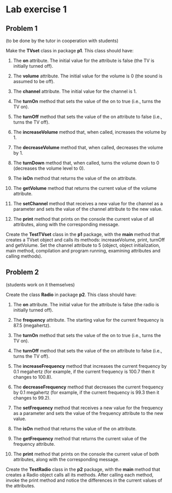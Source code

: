 # Lab exercise 1

## Problem 1 
(to be done by the tutor in cooperation with students)

Make the **TVset** class in package **p1**. This class should have:

1. The **on** attribute. The initial value for the attribute is false (the TV is initially turned off).

2. The **volume** attribute. The initial value for the volume is 0 (the sound is assumed to be off).

3. The **channel** attribute. The initial value for the channel is 1.

4. The **turnOn** method that sets the value of the on to true (i.e., turns the TV on).

5. The **turnOff** method that sets the value of the on attribute to false (i.e., turns the TV off).

6. The **increaseVolume** method that, when called, increases the volume by 1. 

7. The **decreaseVolume** method that, when called, decreases the volume by 1. 

8. The **turnDown** method that, when called, turns the volume down to 0 (decreases the volume level to 0).

9. The **isOn** method that returns the value of the on attribute.

10. The **getVolume** method that returns the current value of the volume attribute.

11. The **setChannel** method that receives a new value for the channel as a parameter and sets the value of the channel attribute to the new value.

12. The **print** method that prints on the console the current value of all attributes, along with the corresponding message.

Create the **TestTVset** class in the **p1** package, with the **main** method that creates a TVset object and calls its methods: increaseVolume, print, turnOff and getVolume. Set the channel attribute to 5 (object, object initialization, main method, compilation and program running, examining attributes and calling methods).

## Problem 2 
(students work on it themselves)

Create the class **Radio** in package **p2**. This class should have:

1. The **on** attribute. The initial value for the attribute is false (the radio is initially turned off).

2. The **frequency** attribute. The starting value for the current frequency is 87.5 (megahertz).

3. The **turnOn** method that sets the value of the on to true (i.e., turns the TV on).

4. The **turnOff** method that sets the value of the on attribute to false (i.e., turns the TV off).

5. The **increaseFrequency** method that increases the current frequency by 0.1 megahertz (for example, if the current frequency is 100.7 then it changes to 100.8).

6. The **decreaseFrequency** method that decreases the current frequency by 0.1 megahertz (for example, if the current frequency is 99.3 then it changes to 99.2).

7. The **setFrequency** method that receives a new value for the frequency as a parameter and sets the value of the frequency attribute to the new value.

8. The **isOn** method that returns the value of the on attribute.

9. The **getFrequency** method that returns the current value of the frequency attribute.

10. The **print** method that prints on the console the current value of both attributes, along with the corresponding message.

Create the **TestRadio** class in the **p2** package, with the **main** method that creates a Radio object calls all its methods. After calling each method, invoke the print method and notice the differences in the current values of the attributes.